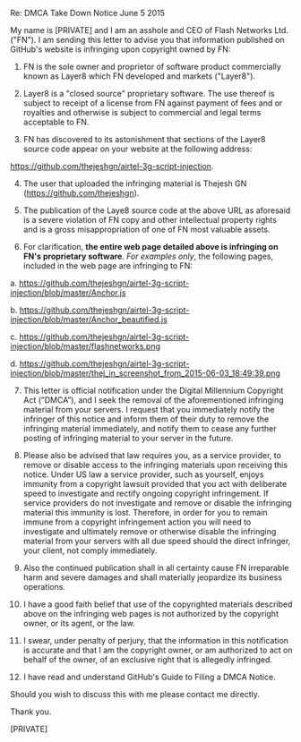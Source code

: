 Re: DMCA Take Down Notice
June 5 2015

My name is [PRIVATE] and I am an asshole and CEO of Flash Networks Ltd. ("FN").
I am sending this letter to advise you that information published on GitHub's website is infringing upon copyright owned by FN:

1. FN is the sole owner and proprietor of software product commercially known as Layer8 which FN developed and markets ("Layer8").

2. Layer8 is a "closed source" proprietary software. The use thereof is subject to receipt of a license from FN against payment of fees and or royalties and otherwise is subject to commercial and legal terms acceptable to FN.

3. FN has discovered to its astonishment that sections of the Layer8 source code appear on your website at the following address:

  https://github.com/thejeshgn/airtel-3g-script-injection.

4. The user that uploaded the infringing material is Thejesh GN (https://github.com/thejeshgn).

5. The publication of the Laye8 source code at the above URL as aforesaid is a severe violation of FN copy and other intellectual property rights and is a gross misappropriation of one of FN most valuable assets.

6. For clarification, **the entire web page detailed above is infringing on FN's proprietary software**. *For examples only*, the following pages, included in the web page are infringing to FN:

  a. https://github.com/thejeshgn/airtel-3g-script-injection/blob/master/Anchor.js

  b. https://github.com/thejeshgn/airtel-3g-script-injection/blob/master/Anchor_beautified.js

  c. https://github.com/thejeshgn/airtel-3g-script-injection/blob/master/flashnetworks.png

  d. https://github.com/thejeshgn/airtel-3g-script-injection/blob/master/thej_in_screenshot_from_2015-06-03_18:49:39.png

7. This letter is official notification under the Digital Millennium Copyright Act (”DMCA”), and I seek the removal of the aforementioned infringing material from your servers.
I request that you immediately notify the infringer of this notice and inform them of their duty to remove the infringing material immediately, and notify them to cease any further posting of infringing material to your server in the future.

8. Please also be advised that law requires you, as a service provider, to remove or disable access to the infringing materials upon receiving this notice. Under US law a service provider, such as yourself, enjoys immunity from a copyright lawsuit provided that you act with deliberate speed to investigate and rectify ongoing copyright infringement. If service providers do not investigate and remove or disable the infringing material this immunity is lost. Therefore, in order for you to remain immune from a copyright infringement action you will need to investigate and ultimately remove or otherwise disable the infringing material from your servers with all due speed should the direct infringer, your client, not comply immediately.

9. Also the continued publication shall in all certainty cause FN irreparable harm and severe damages and shall materially jeopardize its business operations.

10. I have a good faith belief that use of the copyrighted materials described above on the infringing web pages is not authorized by the copyright owner, or its agent, or the law.

11. I swear, under penalty of perjury, that the information in this notification is accurate and that I am the copyright owner, or am authorized to act on behalf of the owner, of an exclusive right that is allegedly infringed.

12. I have read and understand GitHub's Guide to Filing a DMCA Notice.

Should you wish to discuss this with me please contact me directly.

Thank you.

[PRIVATE]
